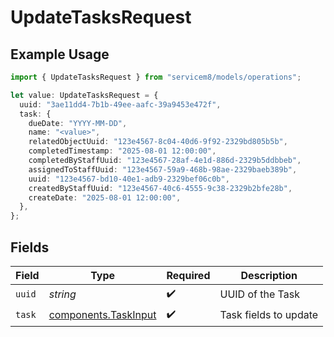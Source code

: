 # UpdateTasksRequest

## Example Usage

```typescript
import { UpdateTasksRequest } from "servicem8/models/operations";

let value: UpdateTasksRequest = {
  uuid: "3ae11dd4-7b1b-49ee-aafc-39a9453e472f",
  task: {
    dueDate: "YYYY-MM-DD",
    name: "<value>",
    relatedObjectUuid: "123e4567-8c04-40d6-9f92-2329bd805b5b",
    completedTimestamp: "2025-08-01 12:00:00",
    completedByStaffUuid: "123e4567-28af-4e1d-886d-2329b5ddbbeb",
    assignedToStaffUuid: "123e4567-59a9-468b-98ae-2329baeb389b",
    uuid: "123e4567-bd10-40e1-adb9-2329bef06c0b",
    createdByStaffUuid: "123e4567-40c6-4555-9c38-2329b2bfe28b",
    createDate: "2025-08-01 12:00:00",
  },
};
```

## Fields

| Field                                                        | Type                                                         | Required                                                     | Description                                                  |
| ------------------------------------------------------------ | ------------------------------------------------------------ | ------------------------------------------------------------ | ------------------------------------------------------------ |
| `uuid`                                                       | *string*                                                     | :heavy_check_mark:                                           | UUID of the Task                                             |
| `task`                                                       | [components.TaskInput](../../models/components/taskinput.md) | :heavy_check_mark:                                           | Task fields to update                                        |